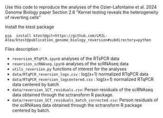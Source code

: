 Use this code to reproduce the analyses of the Ozier-Lafontaine et al. 2024 Genome Biology paper 
Section 2.6 "Kernel testing reveals the heterogeneity of reverting cells"


Install the ktest package 
```
pip  install ktest@git+https://github.com/LMJL-Alea/ktest@publication_genome_biology_reversion#subdirectory=python
```
Files description : 
- `reversion_RTqPCR.ipynb` analyses of the RTsPCR data 
- `reversion_scRNAseq.ipynb` analyses of the scRNAseq data
- `utils_reversion.py` functions of interest for the analyses
- `data/RTqPCR_reversion_logx.csv` : log(x+1) normalized RTqPCR data
- `data/RTqPCR_reversion_logcentered.csv` : log(x+1) normalized RTqPCR data centered by batch 
- `data/reversion_SCT_residuals.csv`: Person residuals of the scRNAseq data obtained through the sctransform R package.
- `data/reversion_SCT_residuals_batch_corrected.csv`: Person residuals of the scRNAseq data obtained through the sctransform R package centered by batch.

